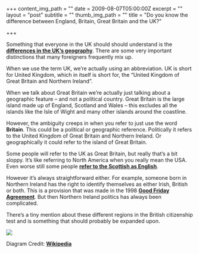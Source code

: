+++
content_img_path = ""
date = 2009-08-07T05:00:00Z
excerpt = ""
layout = "post"
subtitle = ""
thumb_img_path = ""
title = "Do you know the difference between England, Britain, Great Britain and the UK?"

+++


Something that everyone in the UK should should understand is the [**differences in the UK’s geography**](https://en.wikipedia.org/wiki/British_Isles_(terminology)#At_a_glance). There are some very important distinctions that many foreigners frequently mix up.

When we use the term UK, we’re actually using an abbreviation. UK is short for United Kingdom, which in itself is short for, the “United Kingdom of Great Britain and Northern Ireland”.

When we talk about Great Britain we’re actually just talking about a geographic feature – and not a political country. Great Britain is the large island made up of England, Scotland and Wales – this excludes all the islands like the Isle of Wight and many other islands around the coastline.

However, the ambiguity creeps in when you refer to just use the word **Britain**. This could be a political or geographic reference. Politically it refers to the United Kingdom of Great Britain and Northern Ireland. Or geographically it could refer to the island of Great Britain.

Some people will refer to the UK as Great Britain, but really that’s a bit sloppy. It’s like referring to North America when you really mean the USA. Even worse still some people [**refer to the Scottish as English**](http://www.guardian.co.uk/media/mediamonkeyblog/2009/jul/02/andy-murray-english-says-telegraph).

However it’s always straightforward either. For example, someone born in Northern Ireland has the right to identify themselves as either Irish, British or both. This is a provision that was made in the 1998 [**Good Friday Agreement**](https://en.wikipedia.org/wiki/Belfast_Agreement). But then Northern Ireland politics has always been complicated.

There’s a tiny mention about these different regions in the British citizenship test and is something that should probably be expanded upon.

![](https://howbritish.wpengine.com/wp-content/uploads/2009/08/537px-British_Isles_Euler_diagram.svg.png)

Diagram Credit: [**Wikipedia**](https://en.wikipedia.org/wiki/File:British_Isles_Euler_diagram.svg)